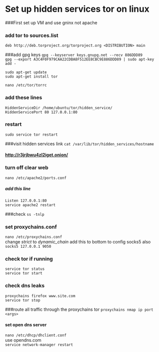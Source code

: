 # Set up hidden services tor on linux  

###First  set up VM and use gninx not apache 

### add tor to sources.list
`deb http://deb.torproject.org/torproject.org <DISTRIBUTION> main`  


###add gpg keys
`gpg --keyserver keys.gnupg.net --recv 886DDD89`  
`gpg --export A3C4F0F979CAA22CDBA8F512EE8CBC9E886DDD89 | sudo apt-key add -`  


`sudo apt-get update`  
`sudo apt-get install tor`  

`nano /etc/tor/torrc`  
### add these lines
`HiddenServiceDir /home/ubuntu/tor/hidden_service/`  
`HiddenServicePort 80 127.0.0.1:80`  

### restart 
`sudo service tor restart `  

###visit hidden services link
`cat /var/lib/tor/hidden_services/hostname`  
#### http://r3jrjbwu4zl2iget.onion/

### turn off clear web 
`nano /etc/apache2/ports.conf `  
##### add this line
`Listen 127.0.0.1:80`  
`service apache2 restart `  

###check 
`ss -tnlp`  

### set proxychains.conf
`nano /etc/proxychains.conf`   
change *strict* to *dynamic_chain* 
add this to bottom to config socks5 also  
`socks5 127.0.0.1 9050`  


### check tor if running 
`service tor status `  
`service tor start `  

### check dns leaks
`proxychains firefox www.site.com `  
`service tor stop`  

###route all traffic through the proxychains tor
`proxychains nmap ip port <args>`  

#### set open dns server
`nano /etc/dhcp/dhclient.conf`  
use opendns.com  
`service network-manager restart`  